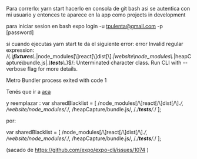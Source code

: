 Para correrlo: yarn start
hacerlo en consola de git bash asi se autentica con mi usuario
y entonces te aparece en la app como projects in development

para iniciar sesion en bash
expo login -u tpulenta@gmail.com -p [password]


si cuando ejecutas yarn start te da el siguiente error: 
error Invalid regular expression: /(.*\\__fixtures__\\.*|node_modules[\\\]react[\\\]dist[\\\].*|website\\node_modules\\.*|heapCapture\\bundle\.js|.*\\__tests__\\.*)$/: Unterminated character class. Run CLI with --verbose flag for more details.

Metro Bundler process exited with code 1

Tenés que ir a [aca](./node_modules/metro-config/src/defaults/blacklist.js)

y reemplazar : 
var sharedBlacklist = [
  /node_modules[/\\]react[/\\]dist[/\\].*/,
  /website\/node_modules\/.*/,
  /heapCapture\/bundle\.js/,
  /.*\/__tests__\/.*/
];

por: 

var sharedBlacklist = [
  /node_modules[\/\\]react[\/\\]dist[\/\\].*/,
  /website\/node_modules\/.*/,
  /heapCapture\/bundle\.js/,
  /.*\/__tests__\/.*/
];

(sacado de https://github.com/expo/expo-cli/issues/1074 )